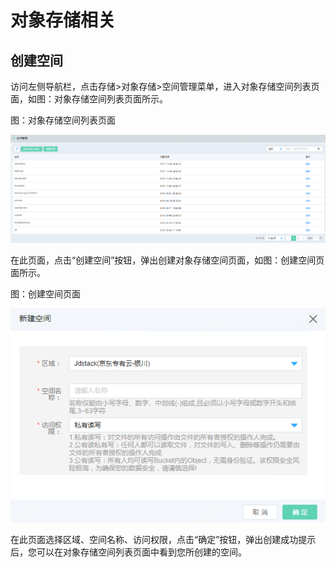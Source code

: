 # 对象存储相关

## 创建空间

访问左侧导航栏，点击存储>对象存储>空间管理菜单，进入对象存储空间列表页面，如图：对象存储空间列表页面所示。

图：对象存储空间列表页面

![Associated-With-OSS-1](../../../../image/JD-Cloud-Mesh/Associated-With-OSS-1.png)

在此页面，点击“创建空间”按钮，弹出创建对象存储空间页面，如图：创建空间页面所示。

图：创建空间页面

![Associated-With-OSS-2](../../../../image/JD-Cloud-Mesh/Associated-With-OSS-2.png)

在此页面选择区域、空间名称、访问权限，点击“确定”按钮，弹出创建成功提示后，您可以在对象存储空间列表页面中看到您所创建的空间。
